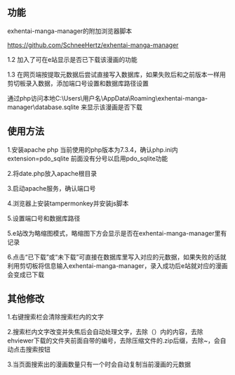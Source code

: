 ## 功能
exhentai-manga-manager的附加浏览器脚本

https://github.com/SchneeHertz/exhentai-manga-manager

1.2 加入了可在e站显示是否已下载该漫画的功能

1.3 在网页端按提取元数据后尝试直接写入数据库，如果失败后和之前版本一样用剪切板录入数据，添加端口号设置和数据库路径设置

通过php访问本地C:\Users\用户名\AppData\Roaming\exhentai-manga-manager\database.sqlite 来显示该漫画是否下载

## 使用方法

1.安装apache php 当前使用的php版本为7.3.4，确认php.ini内extension=pdo_sqlite 前面没有分号以启用pdo_sqlite功能

2.将date.php放入apache根目录

3.启动apache服务，确认端口号

4.浏览器上安装tampermonkey并安装js脚本

5.设置端口号和数据库路径

5.e站改为略缩图模式，略缩图下方会显示是否在exhentai-manga-manager里有记录

6.点击“已下载”或“未下载”可直接在数据库里写入对应的元数据，如果失败的话就利用剪切板将信息输入exhentai-manga-manager，录入成功后e站就对应的漫画会变成已下载


## 其他修改

1.右键搜索栏会清除搜索栏内的文字

2.搜索栏内文字改变并失焦后会自动处理文字，去除（）内的内容，去除ehviewer下载的文件夹前面自带的编号，去除压缩文件的.zip后缀，去除~，会自动点击搜索按钮

3.当页面搜索出的漫画数量只有一个时会自动复制当前漫画的元数据



